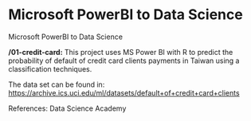 # Microsoft PowerBI to Data Science
Microsoft PowerBI to Data Science

<b>/01-credit-card:</b> This project uses MS Power BI with R to predict the probability of default of credit card clients payments in Taiwan using a classification techniques.

The data set can be found in:
https://archive.ics.uci.edu/ml/datasets/default+of+credit+card+clients


References: Data Science Academy
